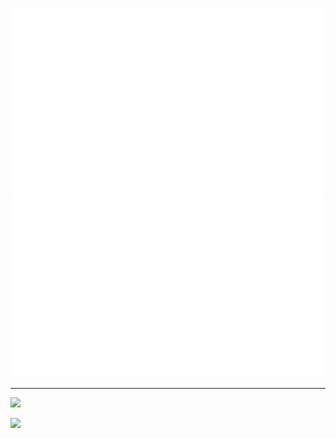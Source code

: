 <p align="center">
<img src="https://github.com/zhaospei/github-stats/blob/master/generated/overview.svg">
<img src="https://github.com/zhaospei/github-stats/blob/master/generated/languages.svg">
</p>

---
  ![](https://komarev.com/ghpvc/?username=zhaospei&color=blue&style=for-the-badge)


![](https://hit.yhype.me/github/profile?user_id=48708971)
